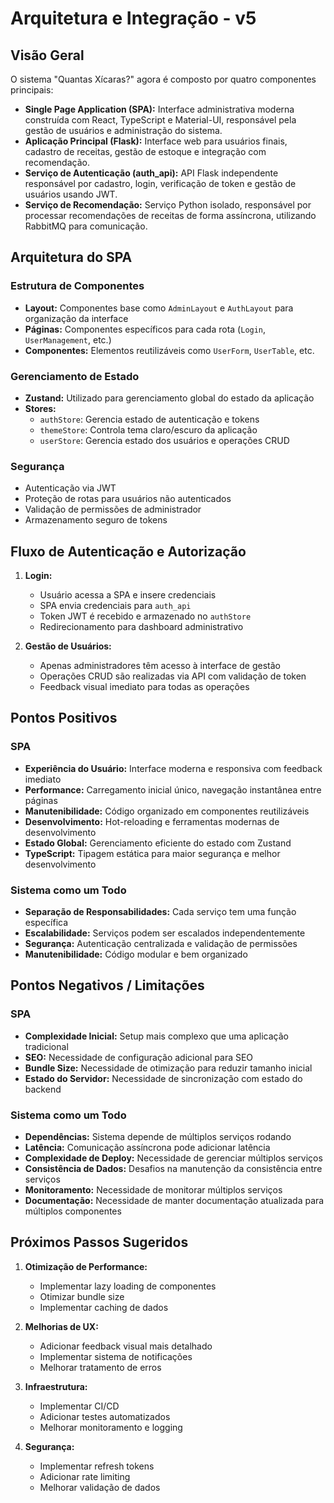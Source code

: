 # Arquitetura e Integração - v5

## Visão Geral

O sistema "Quantas Xícaras?" agora é composto por quatro componentes principais:

- **Single Page Application (SPA):** Interface administrativa moderna construída com React, TypeScript e Material-UI, responsável pela gestão de usuários e administração do sistema.
- **Aplicação Principal (Flask):** Interface web para usuários finais, cadastro de receitas, gestão de estoque e integração com recomendação.
- **Serviço de Autenticação (auth_api):** API Flask independente responsável por cadastro, login, verificação de token e gestão de usuários usando JWT.
- **Serviço de Recomendação:** Serviço Python isolado, responsável por processar recomendações de receitas de forma assíncrona, utilizando RabbitMQ para comunicação.

## Arquitetura do SPA

### Estrutura de Componentes

- **Layout:** Componentes base como `AdminLayout` e `AuthLayout` para organização da interface
- **Páginas:** Componentes específicos para cada rota (`Login`, `UserManagement`, etc.)
- **Componentes:** Elementos reutilizáveis como `UserForm`, `UserTable`, etc.

### Gerenciamento de Estado

- **Zustand:** Utilizado para gerenciamento global do estado da aplicação
- **Stores:**
  - `authStore`: Gerencia estado de autenticação e tokens
  - `themeStore`: Controla tema claro/escuro da aplicação
  - `userStore`: Gerencia estado dos usuários e operações CRUD

### Segurança

- Autenticação via JWT
- Proteção de rotas para usuários não autenticados
- Validação de permissões de administrador
- Armazenamento seguro de tokens

## Fluxo de Autenticação e Autorização

1. **Login:**

   - Usuário acessa a SPA e insere credenciais
   - SPA envia credenciais para `auth_api`
   - Token JWT é recebido e armazenado no `authStore`
   - Redirecionamento para dashboard administrativo

2. **Gestão de Usuários:**
   - Apenas administradores têm acesso à interface de gestão
   - Operações CRUD são realizadas via API com validação de token
   - Feedback visual imediato para todas as operações

## Pontos Positivos

### SPA

- **Experiência do Usuário:** Interface moderna e responsiva com feedback imediato
- **Performance:** Carregamento inicial único, navegação instantânea entre páginas
- **Manutenibilidade:** Código organizado em componentes reutilizáveis
- **Desenvolvimento:** Hot-reloading e ferramentas modernas de desenvolvimento
- **Estado Global:** Gerenciamento eficiente do estado com Zustand
- **TypeScript:** Tipagem estática para maior segurança e melhor desenvolvimento

### Sistema como um Todo

- **Separação de Responsabilidades:** Cada serviço tem uma função específica
- **Escalabilidade:** Serviços podem ser escalados independentemente
- **Segurança:** Autenticação centralizada e validação de permissões
- **Manutenibilidade:** Código modular e bem organizado

## Pontos Negativos / Limitações

### SPA

- **Complexidade Inicial:** Setup mais complexo que uma aplicação tradicional
- **SEO:** Necessidade de configuração adicional para SEO
- **Bundle Size:** Necessidade de otimização para reduzir tamanho inicial
- **Estado do Servidor:** Necessidade de sincronização com estado do backend

### Sistema como um Todo

- **Dependências:** Sistema depende de múltiplos serviços rodando
- **Latência:** Comunicação assíncrona pode adicionar latência
- **Complexidade de Deploy:** Necessidade de gerenciar múltiplos serviços
- **Consistência de Dados:** Desafios na manutenção da consistência entre serviços
- **Monitoramento:** Necessidade de monitorar múltiplos serviços
- **Documentação:** Necessidade de manter documentação atualizada para múltiplos componentes

## Próximos Passos Sugeridos

1. **Otimização de Performance:**

   - Implementar lazy loading de componentes
   - Otimizar bundle size
   - Implementar caching de dados

2. **Melhorias de UX:**

   - Adicionar feedback visual mais detalhado
   - Implementar sistema de notificações
   - Melhorar tratamento de erros

3. **Infraestrutura:**

   - Implementar CI/CD
   - Adicionar testes automatizados
   - Melhorar monitoramento e logging

4. **Segurança:**
   - Implementar refresh tokens
   - Adicionar rate limiting
   - Melhorar validação de dados
